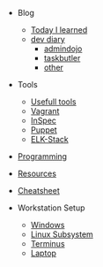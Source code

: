 - Blog
    - [Today I learned](blog/til/)
    - [dev diary](blog/dev/)
        - [admindojo](blog/dev/admindojo.md)
        - [taskbutler](blog/dev/taskbutler.md)
        - [other](blog/dev/other.md)
- Tools
    - [Usefull tools](tools/)
    - [Vagrant](tools/vagrant.md)
    - [InSpec](tools/inspec.md)
    - [Puppet](tools/puppet.md)
    - [ELK-Stack](tools/elk_logstash.md)
    
- [Programming](programming/)
- [Resources](resources/)
- [Cheatsheet](cheatsheet/)
   
- Workstation Setup
    - [Windows](setup/)
    - [Linux Subsystem](setup/windows/linuxSubsystem/)
    - [Terminus](setup/windows/terminus/)
    - [Laptop](setup/windows/laptop/)
